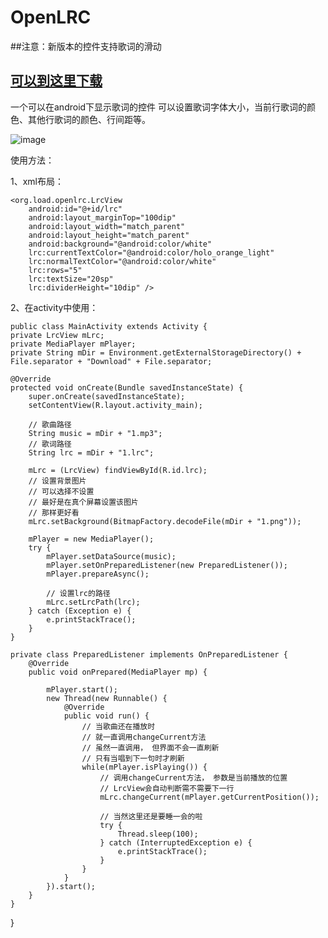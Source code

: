 OpenLRC
=======
##注意：新版本的控件支持歌词的滑动
## [可以到这里下载](https://github.com/qibin0506/LitePlayer)

一个可以在android下显示歌词的控件
可以设置歌词字体大小，当前行歌词的颜色、其他行歌词的颜色、行间距等。


![image](https://github.com/qibin0506/OpenLRC/blob/master/show/show.png)


使用方法：

  1、xml布局：
	<LinearLayout xmlns:android="http://schemas.android.com/apk/res/android"
	xmlns:lrc="http://schemas.android.com/apk/res/org.load.lrcviewtest"
	xmlns:tools="http://schemas.android.com/tools"
	android:layout_width="match_parent"
	android:layout_height="match_parent"
	android:orientation="vertical"
	tools:context=".MainActivity"
	android:background="@android:color/black" >

	<org.load.openlrc.LrcView
		android:id="@+id/lrc"
		android:layout_marginTop="100dip"
		android:layout_width="match_parent"
		android:layout_height="match_parent"
		android:background="@android:color/white"
		lrc:currentTextColor="@android:color/holo_orange_light"
		lrc:normalTextColor="@android:color/white"
		lrc:rows="5"
		lrc:textSize="20sp"
		lrc:dividerHeight="10dip" />
	
</LinearLayout>

  2、在activity中使用：
	
	public class MainActivity extends Activity {
	private LrcView mLrc;
	private MediaPlayer mPlayer;
	private String mDir = Environment.getExternalStorageDirectory() + File.separator + "Download" + File.separator;

	@Override
	protected void onCreate(Bundle savedInstanceState) {
		super.onCreate(savedInstanceState);
		setContentView(R.layout.activity_main);
		
		// 歌曲路径
		String music = mDir + "1.mp3";
		// 歌词路径
		String lrc = mDir + "1.lrc";
		
		mLrc = (LrcView) findViewById(R.id.lrc);
		// 设置背景图片
		// 可以选择不设置
		// 最好是在真个屏幕设置该图片
		// 那样更好看
		mLrc.setBackground(BitmapFactory.decodeFile(mDir + "1.png"));
		
		mPlayer = new MediaPlayer();
		try {
			mPlayer.setDataSource(music);
			mPlayer.setOnPreparedListener(new PreparedListener());
			mPlayer.prepareAsync();
			
			// 设置lrc的路径
			mLrc.setLrcPath(lrc);
		} catch (Exception e) {
			e.printStackTrace();
		}
	}
	
	private class PreparedListener implements OnPreparedListener {
		@Override
		public void onPrepared(MediaPlayer mp) {
		
			mPlayer.start();
			new Thread(new Runnable() {
				@Override
				public void run() {
					// 当歌曲还在播放时
					// 就一直调用changeCurrent方法
					// 虽然一直调用， 但界面不会一直刷新
					// 只有当唱到下一句时才刷新
					while(mPlayer.isPlaying()) {
						// 调用changeCurrent方法， 参数是当前播放的位置
						// LrcView会自动判断需不需要下一行
						mLrc.changeCurrent(mPlayer.getCurrentPosition());
						
						// 当然这里还是要睡一会的啦
						try {
							Thread.sleep(100);
						} catch (InterruptedException e) {
							e.printStackTrace();
						}
					}
				}
			}).start();
		}
	}
}
  
